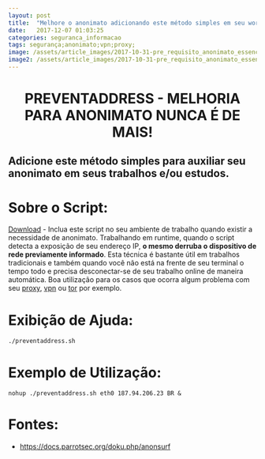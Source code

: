 ```yaml
---
layout: post
title:  "Melhore o anonimato adicionando este método simples em seu workstation"
date:   2017-12-07 01:03:25
categories: seguranca_informacao
tags: segurança;anonimato;vpn;proxy;
image: /assets/article_images/2017-10-31-pre_requisito_anonimato_essencial/imagePostAnonimato.jpg
image2: /assets/article_images/2017-10-31-pre_requisito_anonimato_essencial/imagePostAnonimato2.jpg
---
```

#	<center>PREVENTADDRESS - MELHORIA PARA ANONIMATO NUNCA É DE MAIS!</center>
##	Adicione este método simples para auxiliar seu anonimato em seus trabalhos e/ou estudos.


# Sobre o Script:
[Download](https://github.com/jonathanscheibel/preventaddress/blob/master/preventaddress.sh) - Inclua este script no seu ambiente de trabalho quando existir a necessidade de anonimato. Trabalhando em runtime, quando o script detecta a exposição de seu endereço IP, **o mesmo derruba o dispositivo de rede previamente informado**. Esta técnica é bastante útil em trabalhos tradicionais e também quando você não está na frente de seu terminal o tempo todo e precisa desconectar-se de seu trabalho online de maneira automática. Boa utilização para os casos que ocorra algum problema com seu [proxy](https://pt.wikipedia.org/wiki/Proxy), [vpn](https://pt.wikipedia.org/wiki/Virtual_private_network) ou [tor](https://pt.wikipedia.org/wiki/Tor_(rede_de_anonimato)) por exemplo. 

# Exibição de Ajuda:
	./preventaddress.sh 

# Exemplo de Utilização:
	nohup ./preventaddress.sh eth0 187.94.206.23 BR & 
  
# Fontes:
-	https://docs.parrotsec.org/doku.php/anonsurf
